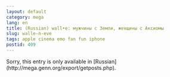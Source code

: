 ```yaml
---
layout: default
category: mega
lang: en
title: (Russian) wall•e: мужчины с Земли, женщины с Аксиомы
slug: walle-n-eve
tags: apple cinema emo fan fun iphone 
postid: 409
---
```

<p>Sorry, this entry is only available in [Russian](http://mega.genn.org/export/getposts.php).</p>
